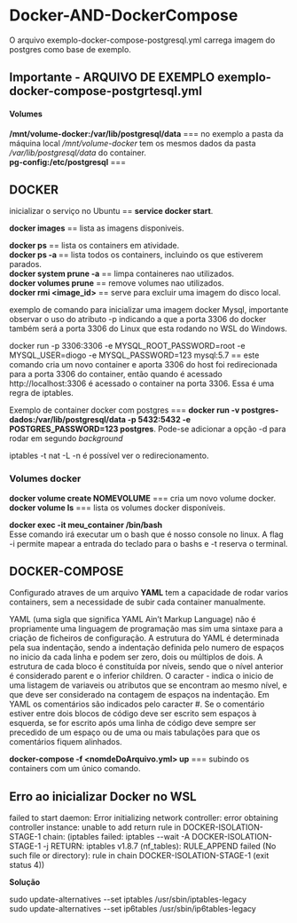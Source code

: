 # Docker-AND-DockerCompose
<p>O arquivo exemplo-docker-compose-postgresql.yml carrega imagem do postgres como base de exemplo.</p>
<h2>Importante - ARQUIVO DE EXEMPLO  exemplo-docker-compose-postgrtesql.yml</h2>
<h4>Volumes</h4>
<strong>/mnt/volume-docker:/var/lib/postgresql/data</strong> === no exemplo a pasta da máquina local 
<em>/mnt/volume-docker</em> tem os mesmos dados da pasta <em>/var/lib/postgresql/data</em> do container.<br/>   
<strong>pg-config:/etc/postgresql</strong> === <br/>



<h2>DOCKER</h2>

inicializar o serviço no Ubuntu == <strong>service docker start</strong>.

<strong>docker images</strong> == lista as imagens disponiveis.

<strong>docker ps</strong> == lista os containers em atividade.<br/>
<strong>docker ps -a </strong> == lista todos os containers, incluindo os que estiverem parados.<br/>
<strong>docker system prune -a</strong> == limpa containeres nao utilizados.<br/>
<strong>docker volumes prune</strong> == remove volumes nao utilizados.<br/>
<strong>docker rmi <image_id></strong> == serve para excluir uma imagem do disco local.<br/>

exemplo de comando para inicializar uma imagem docker Mysql, importante observar o uso do atributo -p indicando a que a porta 3306 do
docker também será a porta 3306 do Linux que esta rodando no WSL do Windows.

 docker run -p 3306:3306 -e MYSQL_ROOT_PASSWORD=root -e MYSQL_USER=diogo -e MYSQL_PASSWORD=123 mysql:5.7 == este comando cria um novo container e aporta 3306 do host foi redirecionada para a porta 3306 do container, então quando é acessado http://localhost:3306 é acessado o container na porta 3306. Essa é uma regra de iptables.
 <p>Exemplo de container docker com postgres ===  <strong>docker run -v postgres-dados:/var/lib/postgresql/data -p 5432:5432 -e POSTGRES_PASSWORD=123 postgres</strong>. Pode-se adicionar a opção -d para rodar em segundo <em>background</em></p>
 
 iptables -t nat -L -n é possível ver o redirecionamento.
 
 <h3>Volumes docker</h3>
 <strong>docker volume create NOMEVOLUME</strong> === cria um novo volume docker.<br>
 <strong>docker volume ls</strong> === lista os volumes docker disponíveis.
 
 <p>
 <strong>docker exec -it meu_container /bin/bash </strong><br>
 Esse comando irá executar um o bash que é nosso console no linux.
 A flag -i permite mapear a entrada do teclado para o bashs e -t reserva o terminal.
 
 <h2>DOCKER-COMPOSE</h2>
 <p>Configurado atraves de um arquivo <strong>YAML</strong> tem a capacidade de rodar varios containers, sem a necessidade de subir cada container manualmente.</p>
  <p>YAML (uma sigla que significa YAML Ain’t Markup Language) não é propriamente uma linguagem de programação mas sim uma sintaxe para a criação de ficheiros de configuração. A estrutura do YAML é determinada pela sua indentação, sendo a indentação definida pelo numero de espaços no inicio da cada linha e podem ser zero, dois ou múltiplos de dois. A estrutura de cada bloco é constituída por níveis, sendo que o nível anterior é considerado parent e o inferior children. O caracter - indica o inicio de uma listagem de variaveis ou atributos que se encontram ao mesmo nível, e que deve ser considerado na contagem de espaços na indentação. Em YAML os comentários são indicados pelo caracter #. Se o comentário estiver entre dois blocos de código deve ser escrito sem espaços à esquerda, se for escrito após uma linha de código deve sempre ser precedido de um espaço ou de uma ou mais tabulações para que os comentários fiquem alinhados.</p>
  
<strong>docker-compose -f <nomdeDoArquivo.yml> up</strong> === subindo os containers com um único comando.
 
 </p>
 <h2>Erro ao inicializar Docker no WSL</h2>
 <p>failed to start daemon: Error initializing network controller: error obtaining controller instance: unable to add return rule in DOCKER-ISOLATION-STAGE-1 chain:  (iptables failed: iptables --wait -A DOCKER-ISOLATION-STAGE-1 -j RETURN: iptables v1.8.7 (nf_tables):  RULE_APPEND failed (No such file or directory): rule in chain DOCKER-ISOLATION-STAGE-1
 (exit status 4))</p>
 <strong>Solução</strong>
 <p>sudo update-alternatives --set iptables /usr/sbin/iptables-legacy<br>
sudo update-alternatives --set ip6tables /usr/sbin/ip6tables-legacy
</p>